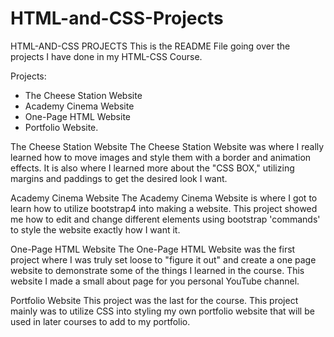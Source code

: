 # HTML-and-CSS-Projects
HTML-AND-CSS PROJECTS
This is the README File going over the projects I have done in my HTML-CSS Course.

Projects:
- The Cheese Station Website
- Academy Cinema Website
- One-Page HTML Website
- Portfolio Website.

The Cheese Station Website
    The Cheese Station Website was where I really learned how to move images and style them with a border
    and animation effects. It is also where I learned more about the "CSS BOX," utilizing margins and 
    paddings to get the desired look I want. 

Academy Cinema Website
    The Academy Cinema Website is where I got to learn how to utilize bootstrap4 into making a website.
    This project showed me how to edit and change different elements using bootstrap 'commands' to style
    the website exactly how I want it. 

One-Page HTML Website
    The One-Page HTML Website was the first project where I was truly set loose to "figure it out" and create
    a one page website to demonstrate some of the things I learned in the course. This website I made a small 
    about page for you personal YouTube channel.

Portfolio Website
    This project was the last for the course. This project mainly was to utilize CSS into styling my own portfolio
    website that will be used in later courses to add to my portfolio. 